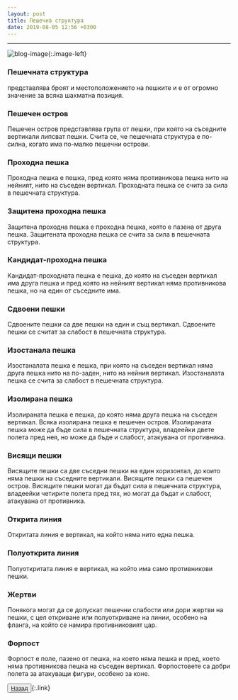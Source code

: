 ```yaml
---
layout: post
title: Пешечна структура
date: 2019-08-05 12:56 +0300
---
```


---
![blog-image]({{site.baseurl}}/images/blog-1.jpg){:.image-left}

<p><h3>Пешечната структура</h3> представлява броят и местоположението на пешките и е от огромно значение за всяка шахматна позиция.</p>
<h3>Пешечен остров</h3>
<p>Пешечен остров представлява група от пешки, при която на съседните вертикали липсват пешки. Счита се, че пешечната структура е по-силна, когато има по-малко пешечни острови.</p>
<h3>Проходна пешка</h3>
<p>Проходна пешка е пешка, пред която няма противникова пешка нито на нейният, нито на съседен вертикал. Проходната пешка се счита за сила в пешечната структура.</p>
<h3>Защитена проходна пешка</h3>
<p>Защитена проходна пешка е проходна пешка, която е пазена от друга пешка. Защитената проходна пешка се счита за сила в пешечната структура.</p>
<h3>Кандидат-проходна пешка</h3>
<p>Кандидат-проходната пешка е пешка, до която на съседен вертикал има друга пешка и пред която на нейният вертикал няма противникова пешка, но на един от съседните има.</p>
<h3>Сдвоени пешки</h3>
<p>Сдвоените пешки са две пешки на един и същ вертикал. Сдвоените пешки се считат за слабост в пешечната структура.</p>
<h3>Изостанала пешка</h3>
<p>Изостаналата пешка е пешка, при която на съседен вертикал няма друга пешка нито на по-заден, нито на нейния вертикал. Изостаналата пешка се счита за слабост в пешечната структура.</p>
<h3>Изолирана пешка</h3>
<p>Изолираната пешка е пешка, до която няма друга пешка на съседен вертикал. Всяка изолирана пешка е пешечен остров. Изолираната пешка може да бъде сила в пешечната структура, владеейки двете полета пред нея, но може да бъде и слабост, атакувана от противника.</p>
<h3>Висящи пешки</h3>
<p>Висящите пешки са две съседни пешки на един хоризонтал, до които няма пешки на съседните вертикали. Висящите пешки са пешечен остров. Висящите пешки могат да бъдат сила в пешечната структура, владеейки четирите полета пред тях, но могат да бъдат и слабост, атакувана от противника.</p>
<h3>Открита линия</h3>
<p>Откритата линия е вертикал, на който няма нито една пешка.</p>
<h3>Полуоткрита линия</h3>
<p>Полуоткритата линия е вертикал, на който има само противникови пешки.</p>
<h3>Жертви</h3>
<p>Понякога могат да се допускат пешечни слабости или дори жертви на пешки, с цел откриване или полуоткриване на линии, особено на фланга, на който се намира противниковият цар.</p>
<h3>Форпост</h3>
<p>Форпост е поле, пазено от пешка, на което няма пешка и пред, което няма противникова пешка на съседен вертикал. Форпостовете са добри полета за атакуващи фигури, особено за коне.</p>

<button><a href="{{site.baseurl}}/blog/">Назад</a></button>{:.link}
